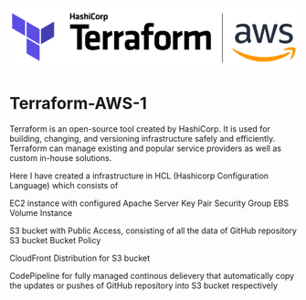 ![](images/terraws.png)
# Terraform-AWS-1
Terraform is an open-source tool created by HashiCorp. It is used for building, changing, and versioning infrastructure safely and efficiently. Terraform can manage existing and popular service providers as well as custom in-house solutions.

Here I have created a infrastructure in HCL (Hashicorp Configuration Language) which consists of 

EC2 instance with configured Apache Server
  Key Pair
  Security Group
  EBS Volume
  Instance
  
S3 bucket with Public Access, consisting of all the data of GitHub repository
   S3 bucket
   Bucket Policy
   
CloudFront Distribution for S3 bucket

CodePipeline for fully managed continous delievery that automatically copy the updates or pushes of GitHub repository into S3 bucket respectively
